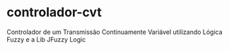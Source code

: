# controlador-cvt
Controlador de um Transmissão Continuamente Variável utilizando Lógica Fuzzy e a Lib JFuzzy Logic

